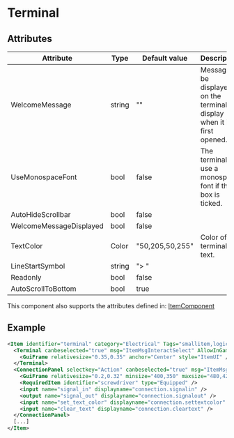 # Terminal


## Attributes

| Attribute               | Type   | Default value   | Description                                                              |
|-------------------------|--------|-----------------|--------------------------------------------------------------------------|
| WelcomeMessage          | string | ""              | Message to be displayed on the terminal display when it is first opened. |
| UseMonospaceFont        | bool   | false           | The terminal will use a monospace font if this box is ticked.            |
| AutoHideScrollbar       | bool   | false           |                                                                          |
| WelcomeMessageDisplayed | bool   | false           |                                                                          |
| TextColor               | Color  | "50,205,50,255" | Color of the terminal text.                                              |
| LineStartSymbol         | string | "> "            |                                                                          |
| Readonly                | bool   | false           |                                                                          |
| AutoScrollToBottom      | bool   | true            |                                                                          |

This component also supports the attributes defined in: [ItemComponent](ItemComponent.md)


## Example
```xml
<Item identifier="terminal" category="Electrical" Tags="smallitem,logic" cargocontaineridentifier="metalcrate" scale="0.5" impactsoundtag="impact_metal_light" isshootable="true" GrabWhenSelected="true">
  <Terminal canbeselected="true" msg="ItemMsgInteractSelect" AllowInGameEditing="false">
    <GuiFrame relativesize="0.35,0.35" anchor="Center" style="ItemUI" />
  </Terminal>
  <ConnectionPanel selectkey="Action" canbeselected="true" msg="ItemMsgRewireScrewdriver" hudpriority="10">
    <GuiFrame relativesize="0.2,0.32" minsize="400,350" maxsize="480,420" anchor="Center" style="ConnectionPanel" />
    <RequiredItem identifier="screwdriver" type="Equipped" />
    <input name="signal_in" displayname="connection.signalin" />
    <output name="signal_out" displayname="connection.signalout" />
    <input name="set_text_color" displayname="connection.settextcolor" />
    <input name="clear_text" displayname="connection.cleartext" />
  </ConnectionPanel>
  [...]
</Item>
```

